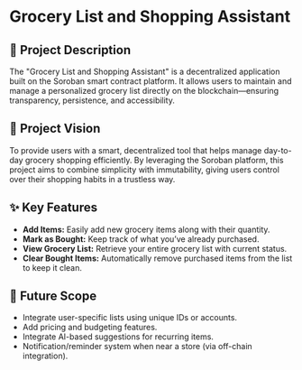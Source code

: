 # Grocery List and Shopping Assistant

## 📝 Project Description

The "Grocery List and Shopping Assistant" is a decentralized application built on the Soroban smart contract platform. It allows users to maintain and manage a personalized grocery list directly on the blockchain—ensuring transparency, persistence, and accessibility.

## 🎯 Project Vision

To provide users with a smart, decentralized tool that helps manage day-to-day grocery shopping efficiently. By leveraging the Soroban platform, this project aims to combine simplicity with immutability, giving users control over their shopping habits in a trustless way.

## ✨ Key Features

- **Add Items:** Easily add new grocery items along with their quantity.
- **Mark as Bought:** Keep track of what you’ve already purchased.
- **View Grocery List:** Retrieve your entire grocery list with current status.
- **Clear Bought Items:** Automatically remove purchased items from the list to keep it clean.

## 🚀 Future Scope

- Integrate user-specific lists using unique IDs or accounts.
- Add pricing and budgeting features.
- Integrate AI-based suggestions for recurring items.
- Notification/reminder system when near a store (via off-chain integration).

